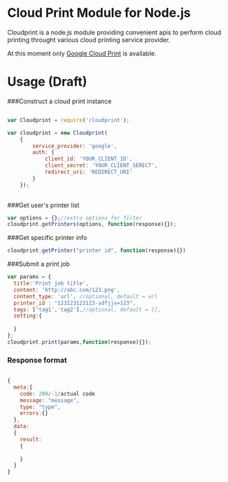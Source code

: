 Cloud Print Module for Node.js
========================

Cloudprint is a node.js module providing convenient apis to perform cloud printing throught various cloud printing service provider.

At this moment only [Google Cloud Print](https://www.google.com/cloudprint) is available.

Usage (Draft)
========================

###Construct a cloud print instance

```js

var Cloudprint = require('cloudprint');

var cloudprint = new Cloudprint(
    {
        service_provider: 'google',
        auth: {
            client_id: 'YOUR_CLIENT_ID',
            client_secret: 'YOUR_CLIENT_SERECT',
            redirect_uri: 'REDIRECT_URI'
        }
    });
    
```


###Get user's printer list

```js
var options = {};//extra options for filter
cloudprint.getPrinters(options, function(response){});
```

###Get specific printer info

```js
cloudprint.getPrinter("printer id", function(response){})
```

###Submit a print job

```js
var params = {
  title:'Print job title',
  content: 'http://abc.com/123.png',
  content_type: 'url', //optional, default = url
  printer_id : "123123123123-sdfjjv=123",
  tags: ['tag1','tag2'],//optional, default = [],
  setting:{
    
  }
};
cloudprint.print(params,function(response){});
```

### Response format

```js

{
  meta:{
    code: 200/-1/actual code
    message: "message",
    type: "type",
    errors:{}
  },
  data:
  {
    result:
    {
      
    }
  }
}

```
